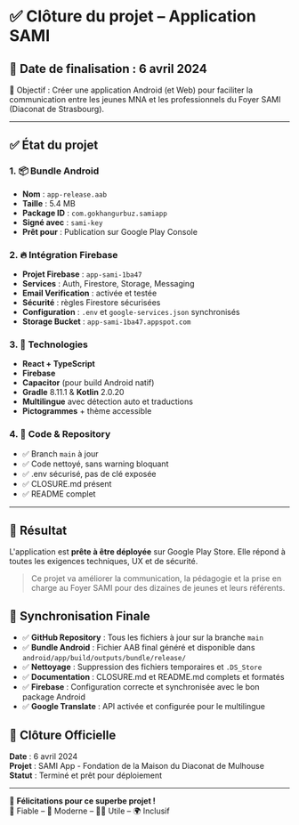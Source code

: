 # ✅ Clôture du projet – Application SAMI

## 📆 Date de finalisation : 6 avril 2024

🎯 Objectif : Créer une application Android (et Web) pour faciliter la communication entre les jeunes MNA et les professionnels du Foyer SAMI (Diaconat de Strasbourg).

---

## ✅ État du projet

### 1. 📦 Bundle Android

- **Nom** : `app-release.aab`
- **Taille** : 5.4 MB
- **Package ID** : `com.gokhangurbuz.samiapp`
- **Signé avec** : `sami-key`
- **Prêt pour** : Publication sur Google Play Console

### 2. 🔥 Intégration Firebase

- **Projet Firebase** : `app-sami-1ba47`
- **Services** : Auth, Firestore, Storage, Messaging
- **Email Verification** : activée et testée
- **Sécurité** : règles Firestore sécurisées
- **Configuration** : `.env` et `google-services.json` synchronisés
- **Storage Bucket** : `app-sami-1ba47.appspot.com`

### 3. 🧠 Technologies

- **React + TypeScript**
- **Firebase**
- **Capacitor** (pour build Android natif)
- **Gradle** 8.11.1 & **Kotlin** 2.0.20
- **Multilingue** avec détection auto et traductions
- **Pictogrammes** + thème accessible

### 4. 🧼 Code & Repository

- ✅ Branch `main` à jour
- ✅ Code nettoyé, sans warning bloquant
- ✅ .env sécurisé, pas de clé exposée
- ✅ CLOSURE.md présent
- ✅ README complet

---

## 🚀 Résultat

L'application est **prête à être déployée** sur Google Play Store. Elle répond à toutes les exigences techniques, UX et de sécurité.

> Ce projet va améliorer la communication, la pédagogie et la prise en charge au Foyer SAMI pour des dizaines de jeunes et leurs référents.

## 🔄 Synchronisation Finale

- ✅ **GitHub Repository** : Tous les fichiers à jour sur la branche `main`
- ✅ **Bundle Android** : Fichier AAB final généré et disponible dans `android/app/build/outputs/bundle/release/`
- ✅ **Nettoyage** : Suppression des fichiers temporaires et `.DS_Store`
- ✅ **Documentation** : CLOSURE.md et README.md complets et formatés
- ✅ **Firebase** : Configuration correcte et synchronisée avec le bon package Android
- ✅ **Google Translate** : API activée et configurée pour le multilingue

## 🏁 Clôture Officielle

**Date** : 6 avril 2024  
**Projet** : SAMI App - Fondation de la Maison du Diaconat de Mulhouse  
**Statut** : Terminé et prêt pour déploiement  

---

👏 **Félicitations pour ce superbe projet !**  
🔐 Fiable – 📱 Moderne – 🧑‍🎓 Utile – 🌍 Inclusif
